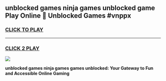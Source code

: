 
## unblocked games ninja games unblocked game Play Online 👋 Unblocked Games #vnppx
<h3>
<a href="https://premium.freeplayer.one?title=unblocked_games_ninja_games&ref=21F">CLICK TO PLAY</a></h3>
<hr>

<h3>
<a href="https://premium.freeplayer.one?title=unblocked_games_ninja_games&ref=21F">CLICK 2 PLAY</a>
  
</h3>

<a href="https://premium.freeplayer.one?title=unblocked_games_ninja_games&ref=21F/"><img src="https://clearcache.store/games.png"></a>


**unblocked games ninja games games unblocked: Your Gateway to Fun and Accessible Online Gaming**
